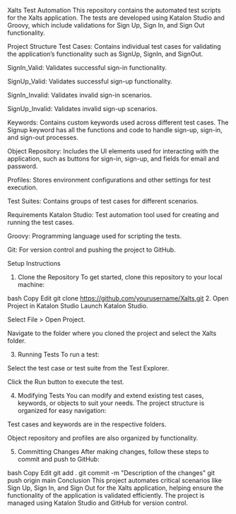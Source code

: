 Xalts Test Automation
This repository contains the automated test scripts for the Xalts application. The tests are developed using Katalon Studio and Groovy, which include validations for Sign Up, Sign In, and Sign Out functionality.

Project Structure
Test Cases: Contains individual test cases for validating the application’s functionality such as SignUp, SignIn, and SignOut.

SignIn_Valid: Validates successful sign-in functionality.

SignUp_Valid: Validates successful sign-up functionality.

SignIn_Invalid: Validates invalid sign-in scenarios.

SignUp_Invalid: Validates invalid sign-up scenarios.

Keywords: Contains custom keywords used across different test cases. The Signup keyword has all the functions and code to handle sign-up, sign-in, and sign-out processes.

Object Repository: Includes the UI elements used for interacting with the application, such as buttons for sign-in, sign-up, and fields for email and password.

Profiles: Stores environment configurations and other settings for test execution.

Test Suites: Contains groups of test cases for different scenarios.

Requirements
Katalon Studio: Test automation tool used for creating and running the test cases.

Groovy: Programming language used for scripting the tests.

Git: For version control and pushing the project to GitHub.

Setup Instructions
1. Clone the Repository
To get started, clone this repository to your local machine:

bash
Copy
Edit
git clone https://github.com/yourusername/Xalts.git
2. Open Project in Katalon Studio
Launch Katalon Studio.

Select File > Open Project.

Navigate to the folder where you cloned the project and select the Xalts folder.

3. Running Tests
To run a test:

Select the test case or test suite from the Test Explorer.

Click the Run button to execute the test.

4. Modifying Tests
You can modify and extend existing test cases, keywords, or objects to suit your needs. The project structure is organized for easy navigation:

Test cases and keywords are in the respective folders.

Object repository and profiles are also organized by functionality.

5. Committing Changes
After making changes, follow these steps to commit and push to GitHub:

bash
Copy
Edit
git add .
git commit -m "Description of the changes"
git push origin main
Conclusion
This project automates critical scenarios like Sign Up, Sign In, and Sign Out for the Xalts application, helping ensure the functionality of the application is validated efficiently. The project is managed using Katalon Studio and GitHub for version control.
